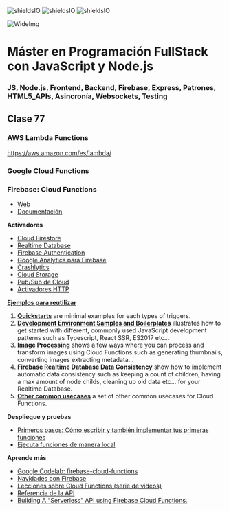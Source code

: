 ![shieldsIO](https://img.shields.io/github/issues/Fictizia/Master-en-programacion-fullstack-con-JavaScript-y-Node.js_ed3.svg)
![shieldsIO](https://img.shields.io/github/forks/Fictizia/Master-en-programacion-fullstack-con-JavaScript-y-Node.js_ed3.svg)
![shieldsIO](https://img.shields.io/github/stars/Fictizia/Master-en-programacion-fullstack-con-JavaScript-y-Node.js_ed3.svg)

![WideImg](http://fictizia.com/img/github/Fictizia-plan-estudios-github.jpg)

# Máster en Programación FullStack con JavaScript y Node.js
### JS, Node.js, Frontend, Backend, Firebase, Express, Patrones, HTML5_APIs, Asincronía, Websockets, Testing

## Clase 77

### AWS Lambda Functions

https://aws.amazon.com/es/lambda/

### Google Cloud Functions

### Firebase: Cloud Functions

- [Web](https://firebase.google.com/products/functions/)
- [Documentación](https://firebase.google.com/docs/functions/)

**Activadores**
- [Cloud Firestore](https://firebase.google.com/docs/functions/firestore-events?hl=es-419)
- [Realtime Database](https://firebase.google.com/docs/functions/database-events?hl=es-419)
- [Firebase Authentication](https://firebase.google.com/docs/functions/auth-events?hl=es-419)
- [Google Analytics para Firebase](https://firebase.google.com/docs/functions/analytics-events?hl=es-419)
- [Crashlytics](https://firebase.google.com/docs/functions/crashlytics-events?hl=es-419)
- [Cloud Storage](https://firebase.google.com/docs/functions/gcp-storage-events?hl=es-419)
- [Pub/Sub de Cloud](https://firebase.google.com/docs/functions/pubsub-events?hl=es-419)
- [Activadores HTTP](https://firebase.google.com/docs/functions/http-events?hl=es-419)


**[Ejemplos para reutilizar](https://github.com/firebase/functions-samples)**

 1. [**Quickstarts**](https://github.com/firebase/functions-samples/blob/master/README.md#quickstarts) are minimal examples for each types of triggers.
 2. [**Development Environment Samples and Boilerplates**](https://github.com/firebase/functions-samples/blob/master/README.md#environment) illustrates how to get started with
different, commonly used JavaScript development patterns such as Typescript, React SSR, ES2017 etc...
 3. [**Image Processing**](https://github.com/firebase/functions-samples/blob/master/README.md#image) shows a few ways where you can process and transform images using Cloud Functions such as generating thumbnails, converting images extracting metadata...
 4. [**Firebase Realtime Database Data Consistency**](https://github.com/firebase/functions-samples/blob/master/README.md#rtdb) show how to implement automatic data consistency such as keeping a count of children, having a max amount of node childs, cleaning up old data etc... for your Realtime Database.
 5. [**Other common usecases**](https://github.com/firebase/functions-samples/blob/master/README.md#other) a set of other common usecases for Cloud Functions.

**Despliegue y pruebas**

- [Primeros pasos: Cómo escribir y también implementar tus primeras funciones](https://firebase.google.com/docs/functions/get-started?hl=es-419)
- [Ejecuta funciones de manera local](https://firebase.google.com/docs/functions/local-emulator?hl=es-419)

**Aprende más**

- [Google Codelab: firebase-cloud-functions](https://codelabs.developers.google.com/codelabs/firebase-cloud-functions/#0)
- [Navidades con Firebase](https://www.youtube.com/watch?v=hgEl7g_tMgk&list=PLUdlARNXMVkmmBGGnr1ky-RQJ65XW6BE4)
- [Lecciones sobre Cloud Functions (serie de videos)](https://firebase.google.com/docs/functions/video-series?hl=es-419)
- [Referencia de la API](https://firebase.google.com/docs/reference/functions/?hl=es-419)
- [Building A “Serverless” API using Firebase Cloud Functions.](https://codeburst.io/building-a-serverless-api-using-firebase-cloud-functions-e5a6be42144c)